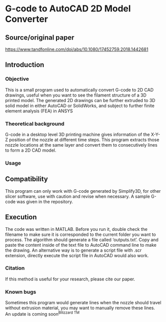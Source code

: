 # G-code to AutoCAD 2D Model Converter

## Source/original paper
https://www.tandfonline.com/doi/abs/10.1080/17452759.2018.1442681

## Introduction
### Objective
This is a small program used to automatically convert G-code to 2D CAD drawings, useful when you want to see the filament structure of a 3D printed model. The generated 2D drawings can be further extruded to 3D solid model in either AutoCAD or SolidWorks, and subject to further finite element analysis (FEA) in ANSYS

### Theoretical background
G-code in a desktop level 3D printing machine gives information of the X-Y-Z position of the nozzle at different time steps. This program extracts those nozzle locations at the same layer and convert them to consecutively lines to form a 2D CAD model. 

### Usage
## Compatibility
This program can only work with G-code generated by Simplify3D, for other slicer software, use with caution and revise when necessary. A sample G-code was given in the repository. 
## Execution
The code was written in MATLAB. Before you run it, double check the filename to make sure it is corresponded to the current folder you want to process. The algorithm should generate a file called ‘outputs.txt’. Copy and paste the content inside of the text file to AutoCAD command line to make the drawing. An alternative way is to generate a script file with .scr extension, directly execute the script file in AutoCAD would also work.

### Citation
If this method is useful for your research, please cite our paper.

### Known bugs
Sometimes this program would generate lines when the nozzle should travel without extrusion material, you may want to manually remove these lines. An update is coming soon<sup>Bllizzard TM</sup>

